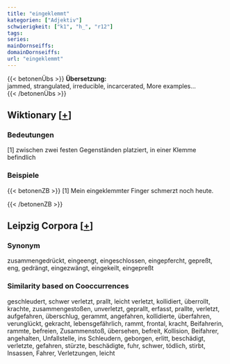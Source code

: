 ```yaml
---
title: "eingeklemmt"
kategorien: ["Adjektiv"]
schwierigkeit: ["k1", "h_", "r12"]
tags:
series:
mainDornseiffs:
domainDornseiffs:
url: "eingeklemmt"
---
```


{{< betonenÜbs >}}
**Übersetzung:**  
jammed, strangulated, irreducible, incarcerated, More examples...  
{{< /betonenÜbs >}}

## Wiktionary [[+](https://de.wiktionary.org/wiki/eingeklemmt)]

### Bedeutungen
[1] zwischen zwei festen Gegenständen platziert, in einer Klemme befindlich  

### Beispiele
{{< betonenZB >}}
[1] Mein eingeklemmter Finger schmerzt noch heute.  

{{< /betonenZB >}}

## Leipzig Corpora [[+](https://corpora.uni-leipzig.de/en/res?word=eingeklemmt&corpusId=deu_newscrawl-public_2018)]


### Synonym
zusammengedrückt, eingeengt, eingeschlossen, eingepfercht, gepreßt, eng, gedrängt, eingezwängt, eingekeilt, eingepreßt


### Similarity based on Cooccurrences
geschleudert, schwer verletzt, prallt, leicht verletzt, kollidiert, überrollt, krachte, zusammengestoßen, unverletzt, geprallt, erfasst, prallte, verletzt, aufgefahren, überschlug, gerammt, angefahren, kollidierte, überfahren, verunglückt, gekracht, lebensgefährlich, rammt, frontal, kracht, Beifahrerin, rammte, befreien, Zusammenstoß, übersehen, befreit, Kollision, Beifahrer, angehalten, Unfallstelle, ins Schleudern, geborgen, erlitt, beschädigt, verletzte, gefahren, stürzte, beschädigte, fuhr, schwer, tödlich, stirbt, Insassen, Fahrer, Verletzungen, leicht

